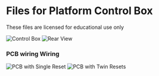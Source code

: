 # Files for Platform Control Box
These files are licensed for educational use only


![Control Box](https://github.com/michaelmargolis/MdxMotionPlatformV3/blob/master/Docs/Control%20panel/control%20box%20pcb.jpg)
![Rear View](https://github.com/michaelmargolis/MdxMotionPlatformV3/blob/master/Docs/Control%20panel/control%20box%20rear%20view.jpg)
### PCB wiring Wiring 
![PCB with Single Reset](https://github.com/michaelmargolis/MdxMotionPlatformV3/blob/master/Docs/Control%20panel/control%20box%20pcb%20single%20reset.jpg)
![PCB with Twin Resets](https://github.com/michaelmargolis/MdxMotionPlatformV3/blob/master/Docs/Control%20panel/control%20box%20pcb%20twin%20resets.jpg)


